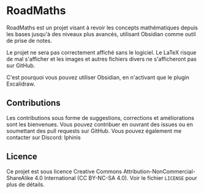# RoadMaths

RoadMaths est un projet visant à revoir les concepts mathématiques depuis les bases jusqu'à des niveaux plus avancés, utilisant Obsidian comme outil de prise de notes.

Le projet ne sera pas correctement affiché sans le logiciel. Le LaTeX risque de mal s'afficher et les images et autres fichiers divers ne s'afficheront pas sur GitHub.

C'est pourquoi vous pouvez utiliser Obsidian, en n'activant que le plugin Excalidraw.

## Contributions

Les contributions sous forme de suggestions, corrections et améliorations sont les bienvenues. Vous pouvez contribuer en ouvrant des issues ou en soumettant des pull requests sur GitHub.
Vous pouvez également me contacter sur Discord: Iphinis

## Licence

Ce projet est sous licence Creative Commons Attribution-NonCommercial-ShareAlike 4.0 International (CC BY-NC-SA 4.0). Voir le fichier `LICENSE` pour plus de détails.
